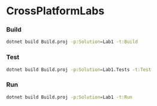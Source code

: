 # CrossPlatformLabs

### Build
```bash
dotnet build Build.proj -p:Solution=Lab1 -t:Build
```

### Test
```bash
dotnet build Build.proj -p:Solution=Lab1.Tests -t:Test
```

### Run
```bash
dotnet build Build.proj -p:Solution=Lab1 -t:Run
```
